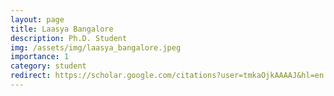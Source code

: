 ```yaml
---
layout: page
title: Laasya Bangalore
description: Ph.D. Student
img: /assets/img/laasya_bangalore.jpeg
importance: 1
category: student
redirect: https://scholar.google.com/citations?user=tmkaOjkAAAAJ&hl=en
---
```

